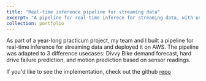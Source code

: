 ```yaml
---
title: "Real-time inference pipeline for streaming data"
excerpt: "A pipeline for real-time inferece for streaming data, with usecases in demand forecasting, motion detection, and hard drive failure prediction.<br/>"
collection: portfolio
---
```


As part of a year-long practicum project, my team and I built a pipeline for real-time inference for streaming data and deployed it on AWS. The pipeline was adapted to 3 difference usecases: Divvy Bike demand forecast, hard drive failure prediction, and motion prediction based on sensor readings.

If you'd like to see the implementation, check out the github [repo](https://github.com/HenryLiang-123/CDL-UseCases)


